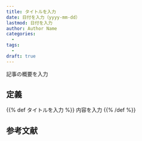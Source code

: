 ```yaml
---
title: タイトルを入力
date: 日付を入力（yyyy-mm-dd）
lastmod: 日付を入力
author: Author Name
categories:
  -
tags:
  -
draft: true
---
```


記事の概要を入力

<!--more-->

## 定義

{{% def タイトルを入力 %}}
内容を入力
{{% /def %}}

## 参考文献
